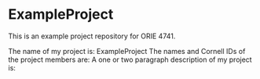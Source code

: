 # ExampleProject
This is an example project repository for ORIE 4741.

The name of my project is: ExampleProject
The names and Cornell IDs of the project members are: 
A one or two paragraph description of my project is: 

